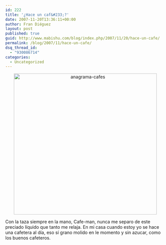 ```yaml
---
id: 222
title: '¿Hace un caf&#233;?'
date: 2007-11-20T13:36:11+00:00
author: Fran Diéguez
layout: post
published: true
guid: http://www.mabishu.com/blog/index.php/2007/11/20/hace-un-cafe/
permalink: /blog/2007/11/hace-un-cafe/
dsq_thread_id:
  - "930086714"
categories:
  - Uncategorized
---
```

<p align="center"><img src="/assets/2007/11/anagrama-cafes1.png" alt="anagrama-cafes" width="450" height="445" /></p>

Con la taza siempre en la mano, Cafe-man, nunca me separo de este preciado líquido que tanto me relaja. En mi casa cuando estoy yo se hace una cafetera al día, eso sí grano molido en le momento y sin azucar, como los buenos cafeteros.
